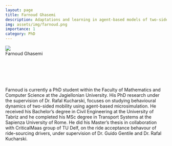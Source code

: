```yaml
---
layout: page
title: Farnoud Ghasemi
description: Adaptations and learning in agent-based models of two-sided mobility platforms
img: assets/img/farnoud.png
importance: 1
category: PhD
---
```



<div class="img_row">
    <img class="col two center" src="{{ site.baseurl }}/assets/img/farnoud.jpeg">
</div>
<div class="col two left caption">
    Farnoud Ghasemi
</div>

<br/><br/>
<br/><br/>

Farnoud is currently a PhD student within the Faculty of Mathematics and Computer Science at the Jagiellonian University. His PhD research under the supervision of Dr. Rafal Kucharski, focuses on studying behavioural dynamics of two-sided mobility using agent-based microsimulation. He received his Bachelor’s degree in Civil Engineering at the University of Tabriz and he completed his MSc degree in Transport Systems at the Sapienza University of Rome. He did his Master’s thesis in collaboration with CriticalMaas group of TU Delf, on the ride acceptance behavour of ride-sourcing drivers, under supervision of Dr. Guido Gentile and Dr. Rafal Kucharski.
